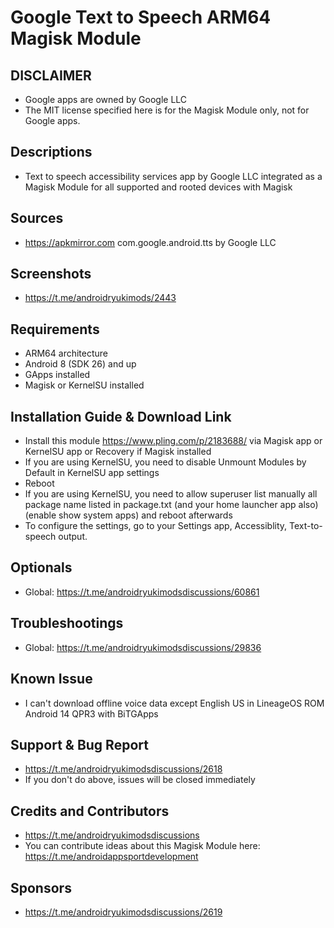 # Google Text to Speech ARM64 Magisk Module

## DISCLAIMER
- Google apps are owned by Google LLC
- The MIT license specified here is for the Magisk Module only, not for Google apps.

## Descriptions
- Text to speech accessibility services app by Google LLC integrated as a Magisk Module for all supported and rooted devices with Magisk

## Sources
- https://apkmirror.com com.google.android.tts by Google LLC

## Screenshots
- https://t.me/androidryukimods/2443

## Requirements
- ARM64 architecture
- Android 8 (SDK 26) and up
- GApps installed
- Magisk or KernelSU installed

## Installation Guide & Download Link
- Install this module https://www.pling.com/p/2183688/ via Magisk app or KernelSU app or Recovery if Magisk installed
- If you are using KernelSU, you need to disable Unmount Modules by Default in KernelSU app settings
- Reboot
- If you are using KernelSU, you need to allow superuser list manually all package name listed in package.txt (and your home launcher app also) (enable show system apps) and reboot afterwards
- To configure the settings, go to your Settings app, Accessiblity, Text-to-speech output.

## Optionals
- Global: https://t.me/androidryukimodsdiscussions/60861

## Troubleshootings
- Global: https://t.me/androidryukimodsdiscussions/29836

## Known Issue
- I can't download offline voice data except English US in LineageOS ROM Android 14 QPR3 with BiTGApps

## Support & Bug Report
- https://t.me/androidryukimodsdiscussions/2618
- If you don't do above, issues will be closed immediately

## Credits and Contributors
- https://t.me/androidryukimodsdiscussions
- You can contribute ideas about this Magisk Module here: https://t.me/androidappsportdevelopment

## Sponsors
- https://t.me/androidryukimodsdiscussions/2619


